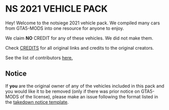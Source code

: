 # NS 2021 VEHICLE PACK

Hey! Welcome to the notsiege 2021 vehicle pack. We compiled many cars from GTA5-MODS into one resource for anyone to enjoy.

We claim **NO** CREDIT for any of these vehicles. We did not make them.

Check [CREDITS](https://github.com/notsiege-development/NS-CAR-PACK/blob/main/.github/CREDITS.md) for all original links and credits to the original creators.

See the list of contributors [here.](https://github.com/notsiege-development/NS-CAR-PACK/blob/main/.github/CONTRIBUTORS.md)

## Notice

 If **you** are the original owner of any of the vehicles included in this pack and you would like it to be removed (only if there was prior notice on GTA5-MODS of the license), please make an issue following the format listed in the [takedown notice template](https://github.com/notsiege-development/NS-CAR-PACK/blob/main/.github/ISSUE_TEMPLATE/takedown.md).

